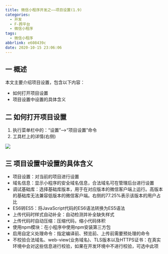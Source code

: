 ```yaml
---
title: 微信小程序开发之——项目设置(1.9)
categories:
  - 开发
  - F-跨平台
  - 微信小程序
tags:
  - 微信小程序
abbrlink: e608439c
date: 2020-10-15 23:06:06
---
```

## 一 概述

本文主要介绍项目设置，包含以下内容：

* 如何打开项目设置
* 项目设置中设置的具体含义

<!--more-->

## 二 如何打开项目设置

1. 执行菜单栏中的：“设置”——>“项目设置”命令
2. 工具栏上的详情(右侧)

![][1]

## 三 项目设置中设置的具体含义

* 项目设置：对当前的项目进行设置
* 域名信息：显示小程序的安全域名信息，合法域名可在管理后台进行设置
* 调试基础库：选择基础库版本，用于在对应版本的微信客户端上运行。高版本的基础库无法兼容低版本的微信客户端。右侧的77.25%表示该版本的用户占比
* ES6转ES5：将JavaScript代码的ES6语法转换为ES5语法
* 上传代码时样式自动补全：自动检测并补全缺失样式
* 上传代码时自动压缩：压缩代码，缩小代码体积
* 使用npm模块：在小程序中使用npm安装第三方包
* 启用自定义处理命令：指定编译前、预览前、上传前需要预处理的命令
* 不校验合法域名、web-view(业务域名)、TLS版本以及HTTPS证书：在真实环境中会对这些信息进行校验，如果在开发环境中不进行校验，可选中此项



[1]:https://raw.githubusercontent.com/PGzxc/CDN/master/blog-wechat/wechat-project-detail-view.png
